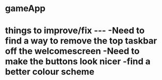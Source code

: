 # gameApp

things to improve/fix ---
-Need to find a way to remove the top taskbar off the welcomescreen
-Need to make the buttons look nicer
-find a better colour scheme
=======
<br>
